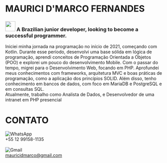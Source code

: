 # MAURICI D'MARCO FERNANDES
### <img src="https://hatscripts.github.io/circle-flags/flags/br.svg" width="32"> A Brazilian junior developer, looking to become a successful programmer.

Iniciei minha jornada na programação no início de 2021, começando com Kotlin. Durante esse período, desenvolvi uma base sólida em lógica de programação, aprendi conceitos de Programação Orientada a Objetos (POO) e explorei um pouco do desenvolvimento Mobile.
Com o passar do tempo, migrei para o Desenvolvimento Web, focando em PHP. Aprofundei meus conhecimentos com frameworks, arquitetura MVC e boas práticas de programação, como a aplicação dos princípios SOLID. Além disso, tenho conhecimento em bancos de dados, com foco em MariaDB e PostgreSQL e em consultas SQL.
<br/>
Atualmente, trabalho como Analista de Dados, e Desenvolvedor de uma intranet em PHP presencial

# CONTATO
![WhatsApp](https://img.shields.io/badge/WhatsApp-25D366?style=for-the-badge&logo=whatsapp&logoColor=white)
<br>
+55 12 99158-1135
<br>
<br>
![Gmail](https://img.shields.io/badge/Gmail-D14836?style=for-the-badge&logo=gmail&logoColor=white)
<br>
mauricidmarco@gmail.com
